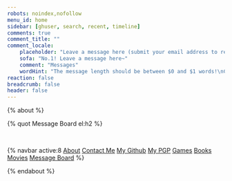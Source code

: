```yaml
---
robots: noindex,nofollow
menu_id: home
sidebar: [ghuser, search, recent, timeline]
comments: true
comment_title: ""
comment_locale:
    placeholder: "Leave a message here (submit your email address to receive email notifications when someone replies)"
    sofa: "No.1! Leave a message here~"
    comment: "Messages"
    wordHint: "The message length should be between $0 and $1 words!\nCurrent number of words: $2"
reaction: false
breadcrumb: false
header: false
---
```


{% about %}

{% quot Message Board el:h2 %}

<br/>

{% navbar active:8 [About](/en/) [Contact&nbsp;Me](/en/contact-me/) [My&nbsp;Github](/en/my-github/) [My&nbsp;PGP](/en/my-pgp/) [Games](/en/games/) [Books](/en/books/) [Movies](/en/movies/) [Message&nbsp;Board](/en/message-board/) %}

{% endabout %}
